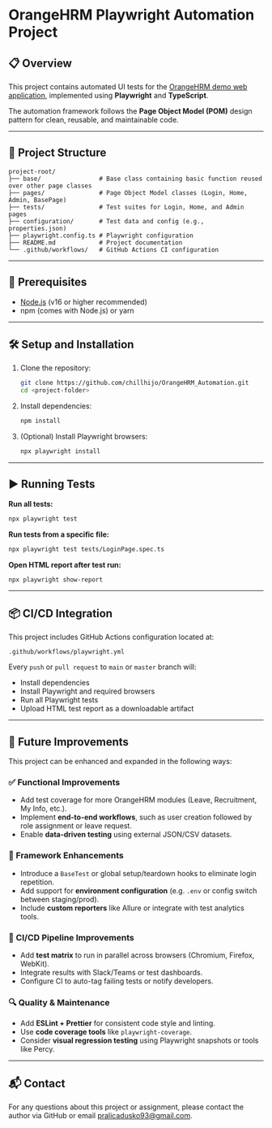 # OrangeHRM Playwright Automation Project

## 📋 Overview

This project contains automated UI tests for the [OrangeHRM demo web application](https://opensource-demo.orangehrmlive.com/), implemented using **Playwright** and **TypeScript**.

The automation framework follows the **Page Object Model (POM)** design pattern for clean, reusable, and maintainable code.

---

## 📁 Project Structure

```
project-root/
├── base/                # Base class containing basic function reused over other page classes
├── pages/               # Page Object Model classes (Login, Home, Admin, BasePage)
├── tests/               # Test suites for Login, Home, and Admin pages
├── configuration/       # Test data and config (e.g., properties.json)
├── playwright.config.ts # Playwright configuration
├── README.md            # Project documentation
└── .github/workflows/   # GitHub Actions CI configuration
```

---

## 🚀 Prerequisites

- [Node.js](https://nodejs.org/) (v16 or higher recommended)
- npm (comes with Node.js) or yarn

---

## 🛠️ Setup and Installation

1. Clone the repository:
   ```bash
   git clone https://github.com/chillhijo/OrangeHRM_Automation.git
   cd <project-folder>
   ```

2. Install dependencies:
   ```bash
   npm install
   ```

3. (Optional) Install Playwright browsers:
   ```bash
   npx playwright install
   ```

---

## ▶️ Running Tests

**Run all tests:**
```bash
npx playwright test
```

**Run tests from a specific file:**
```bash
npx playwright test tests/LoginPage.spec.ts
```

**Open HTML report after test run:**
```bash
npx playwright show-report
```

---

## 📦 CI/CD Integration

This project includes GitHub Actions configuration located at:
```
.github/workflows/playwright.yml
```

Every `push` or `pull request` to `main` or `master` branch will:
- Install dependencies
- Install Playwright and required browsers
- Run all Playwright tests
- Upload HTML test report as a downloadable artifact

---

## 🔧 Future Improvements

This project can be enhanced and expanded in the following ways:

### ✅ Functional Improvements
- Add test coverage for more OrangeHRM modules (Leave, Recruitment, My Info, etc.).
- Implement **end-to-end workflows**, such as user creation followed by role assignment or leave request.
- Enable **data-driven testing** using external JSON/CSV datasets.

### 🧱 Framework Enhancements
- Introduce a `BaseTest` or global setup/teardown hooks to eliminate login repetition.
- Add support for **environment configuration** (e.g. `.env` or config switch between staging/prod).
- Include **custom reporters** like Allure or integrate with test analytics tools.

### 🔄 CI/CD Pipeline Improvements
- Add **test matrix** to run in parallel across browsers (Chromium, Firefox, WebKit).
- Integrate results with Slack/Teams or test dashboards.
- Configure CI to auto-tag failing tests or notify developers.

### 🔍 Quality & Maintenance
- Add **ESLint + Prettier** for consistent code style and linting.
- Use **code coverage tools** like `playwright-coverage`.
- Consider **visual regression testing** using Playwright snapshots or tools like Percy.

---

## 📬 Contact

For any questions about this project or assignment, please contact the author via GitHub or email pralicadusko93@gmail.com.